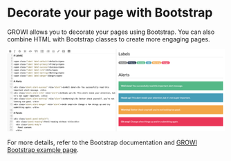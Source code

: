 # Decorate your page with Bootstrap

GROWI allows you to decorate your pages using Bootstrap.  You can also combine HTML with Bootstrap classes to create more engaging pages.

![](./images/bootstrap.png)

For more details, refer to the Bootstrap documentation and [GROWI Bootstrap example page](https://demo.growi.org/Sandbox/Bootstrap3#edit).